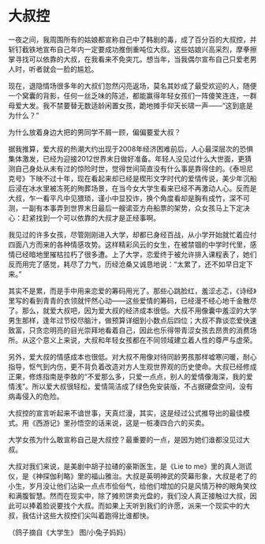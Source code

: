 # 大叔控

一夜之间，我周围所有的姑娘都宣称自己中了韩剧的毒，成了百分百的大叔控，并斩钉截铁地宣布自己年内一定要成功推倒重吨位大叔。这些姑娘兴高采烈，摩拳擦掌寻找可以依靠的大叔，在我看来不免突兀。想当年，当我偶尔宣布自己只爱老男人时，听者就会一脸的尴尬。 

现在，退隐情场很多年的大叔们忽然闪亮返场，莫名其妙成了最受欢迎的人，随便一个窝囊的背影，任何一丝乏味的陈述，都能赢得年轻女孩们一阵傻笑连连，一群母爱大发。我不禁要替无数适龄闲置女孩，跪地摊手仰天长啸一声——“这到底是为什么？” 

为什么放着身边大把的男同学不屑一顾，偏偏要爱大叔？ 

据我推算，爱大叔的热潮大约出现于2008年经济困难前后，人心最深层次的恐惧集体激发，已经为迎接2012世界末日做好准备。年轻人没见过什么大世面，更猜测自己身处从未有过的惊险时世，觉得世间简直没有什么事是靠得住的。《泰坦尼克号》下映不过十年，现在看起来却已经是楔形文字时代的爱情传说，美少年沉船后浸在冰水里被冻死的殉葬场景，在当今女大学生看来已经不再激动人心。反而是大叔，乍一看平凡中见猥琐，谨小中显狡诈，换个角度看却是胸有成竹，深不可测，一副有本事弄到世界末日最后一艘诺亚方舟船票的架势，众女孩马上下定决心：赶紧找到一个可以依靠的大叔才是正经事啊。 

我见过的许多女孩，尽管刚刚进入大学，却都已身经百战，从小学开始就忙着应付四面八方而来的各种情感攻势。这样精彩风云的女生，在被禁锢的中学时代里，感情已经暗地里摧枯拉朽了很多遭。上了大学，恋爱终于被允许排入课程表了，她们反而用完了感觉，耗尽了力气，历经沧桑又诚恳地说：“太累了，还不如早日定下来。” 

其实不是累，而是手中用来恋爱的筹码用光了。那些心跳脸红，羞涩忐忑，《诗经》里写的看到青青的衣领就怦然心动——这些爱情的筹码，已经漫不经心地千金散尽了。那么，就爱大叔吧，因为爱大叔的经济成本很低。大叔不用像囊中羞涩的大学男生那样，逢年过节绞尽脑汁，做预算详细到小数点后四位；大叔不靠谈恋爱快速致富，只贪恋明亮的目光崇拜地看着自己，因此也乐得带青涩女孩去昂贵的消费场所。从这个意义上来说，大叔和年轻女孩都在不同领域建立着人性的尊严与虚荣。 

另外，爱大叔的情感成本也很低。对大叔不用像对待同龄男孩那样嘘寒问暖，耐心指导，怄气到内伤，更不背负着改造对方人生观世界观的历史使命。大叔已经修成正果，修炼指南是李敖的“不爱那么多，只爱一点点，别人的爱情像海深，我的爱情浅”。所以爱大叔很轻松，爱情简洁成了绿色免安装版，不占据硬盘空间，没有病毒侵入的危险。 

大叔控的宣言听起来不谙世事，天真烂漫，其实，这是经过公式推导出的最佳模式。用《西游记》里孙悟空的话来说，这是一桩凑四合六的买卖。 

大学女孩为什么敢宣称自己是大叔控？最重要的一点，是因为她们谁都没见过大叔。 

大叔对我们来说，是美剧中胡子拉碴的豪斯医生，是《Lie to me》里的真人测谎仪，是《神探伽利略》里的福山雅治。大叔是英明神武的荧幕形象，大叔是老了的小生，岁月没让他们沾染一点点市侩俗气，给他们增加的只是风情万种的眼角笑纹和满腹智慧。然而在现实中，除了摊煎饼卖光盘的，我们没人真正接触过大叔，因此可以捧着脸说要找个大叔。而如果上天听到我们的许愿，派来一个现实中的大叔，我估计这些大叔控们尖叫着跑得比谁都快。 

（鸽子摘自《大学生》 图/小兔子妈妈）